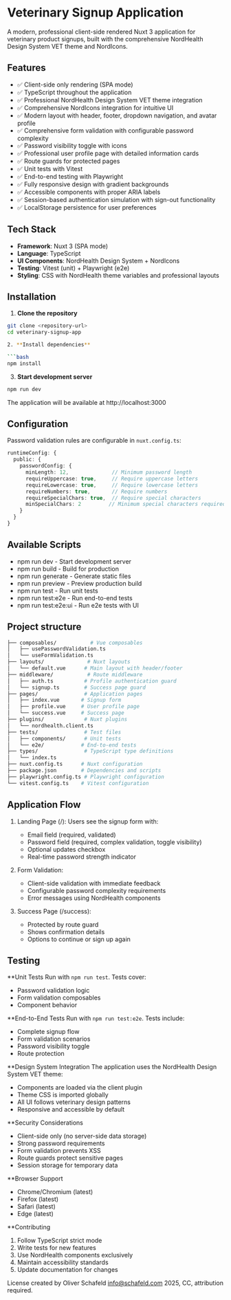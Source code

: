 # Veterinary Signup Application

A modern, professional client-side rendered Nuxt 3 application for veterinary product signups, built with the comprehensive NordHealth Design System VET theme and NordIcons.

## Features

- ✅ Client-side only rendering (SPA mode)
- ✅ TypeScript throughout the application
- ✅ Professional NordHealth Design System VET theme integration
- ✅ Comprehensive NordIcons integration for intuitive UI
- ✅ Modern layout with header, footer, dropdown navigation, and avatar profile
- ✅ Comprehensive form validation with configurable password complexity
- ✅ Password visibility toggle with icons
- ✅ Professional user profile page with detailed information cards
- ✅ Route guards for protected pages
- ✅ Unit tests with Vitest
- ✅ End-to-end testing with Playwright
- ✅ Fully responsive design with gradient backgrounds
- ✅ Accessible components with proper ARIA labels
- ✅ Session-based authentication simulation with sign-out functionality
- ✅ LocalStorage persistence for user preferences

## Tech Stack

- **Framework**: Nuxt 3 (SPA mode)
- **Language**: TypeScript
- **UI Components**: NordHealth Design System + NordIcons
- **Testing**: Vitest (unit) + Playwright (e2e)
- **Styling**: CSS with NordHealth theme variables and professional layouts

## Installation

1. **Clone the repository**

```bash
git clone <repository-url>
cd veterinary-signup-app

2. **Install dependencies**

```bash
npm install
```

3. **Start development server**

```bash
npm run dev
```

The application will be available at http://localhost:3000

## Configuration

Password validation rules are configurable in `nuxt.config.ts`:

```typescript
runtimeConfig: {
  public: {
    passwordConfig: {
      minLength: 12,              // Minimum password length
      requireUppercase: true,     // Require uppercase letters
      requireLowercase: true,     // Require lowercase letters
      requireNumbers: true,       // Require numbers
      requireSpecialChars: true,  // Require special characters
      minSpecialChars: 2         // Minimum special characters required
    }
  }
}
```

## Available Scripts

- npm run dev - Start development server
- npm run build - Build for production
- npm run generate - Generate static files
- npm run preview - Preview production build
- npm run test - Run unit tests
- npm run test:e2e - Run end-to-end tests
- npm run test:e2e:ui - Run e2e tests with UI

## Project structure

```bash
├── composables/           # Vue composables
│   ├── usePasswordValidation.ts
│   └── useFormValidation.ts
├── layouts/              # Nuxt layouts
│   └── default.vue      # Main layout with header/footer
├── middleware/           # Route middleware
│   ├── auth.ts          # Profile authentication guard
│   └── signup.ts        # Success page guard
├── pages/               # Application pages
│   ├── index.vue       # Signup form
│   ├── profile.vue     # User profile page
│   └── success.vue     # Success page
├── plugins/             # Nuxt plugins
│   └── nordhealth.client.ts
├── tests/               # Test files
│   ├── components/      # Unit tests
│   └── e2e/            # End-to-end tests
├── types/               # TypeScript type definitions
│   └── index.ts
├── nuxt.config.ts      # Nuxt configuration
├── package.json        # Dependencies and scripts
├── playwright.config.ts # Playwright configuration
└── vitest.config.ts    # Vitest configuration
```

## Application Flow

1. Landing Page (/): Users see the signup form with:

    - Email field (required, validated)
    - Password field (required, complex validation, toggle visibility)
    - Optional updates checkbox
    - Real-time password strength indicator

2. Form Validation:

    - Client-side validation with immediate feedback
    - Configurable password complexity requirements
    - Error messages using NordHealth components

3. Success Page (/success):

    - Protected by route guard
    - Shows confirmation details
    - Options to continue or sign up again

## Testing

**Unit Tests
Run with `npm run test`. Tests cover:

- Password validation logic
- Form validation composables
- Component behavior

**End-to-End Tests
Run with `npm run test:e2e`. Tests include:

- Complete signup flow
- Form validation scenarios
- Password visibility toggle
- Route protection

**Design System Integration
The application uses the NordHealth Design System VET theme:

- Components are loaded via the client plugin
- Theme CSS is imported globally
- All UI follows veterinary design patterns
- Responsive and accessible by default

**Security Considerations

- Client-side only (no server-side data storage)
- Strong password requirements
- Form validation prevents XSS
- Route guards protect sensitive pages
- Session storage for temporary data

**Browser Support

- Chrome/Chromium (latest)
- Firefox (latest)
- Safari (latest)
- Edge (latest)

**Contributing

1. Follow TypeScript strict mode
2. Write tests for new features
3. Use NordHealth components exclusively
4. Maintain accessibility standards
5. Update documentation for changes

License
created by Oliver Schafeld <info@schafeld.com> 2025,
CC, attribution required.
